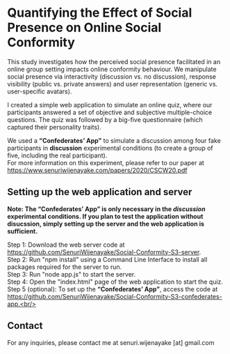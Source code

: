 # Quantifying the Effect of Social Presence on Online Social Conformity

This study investigates how the perceived social presence facilitated in an online group setting impacts online conformity behaviour. We manipulate social presence via interactivity (discussion vs. no discussion), response visibility (public vs. private answers) and user representation (generic vs. user-specific avatars). <br/>

I created a simple web application to simulate an online quiz, where our participants answered a set of objective and subjective multiple-choice questions.
The quiz was followed by a big-five questionnaire (which captured their personality traits).<br/>

We used a <b>“Confederates’ App”</b> to simulate a discussion among four fake participants in <b>discussion</b> experimental conditions (to create a group of five, including the real participant). <br/> 
For more information on this experiment, please refer to our paper at https://www.senuriwijenayake.com/papers/2020/CSCW20.pdf <br/>

## Setting up the web application and server

<b>Note: The “Confederates’ App” is only necessary in the <i>discussion</i> experimental conditions. If you plan to test the application without disucssion, simply setting up the server and the web application is sufficient.</b><br/>

Step 1: Download the web server code at https://github.com/SenuriWijenayake/Social-Conformity-S3-server. <br/>
Step 2: Run "npm install" using a Command Line Interface to install all packages required for the server to run. <br/>
Step 3: Run "node app.js" to start the server. <br/>
Step 4: Open the "index.html" page of the web application to start the quiz.<br/>
Step 5 (optional): To set up the <b>“Confederates’ App”</b>, access the code at https://github.com/SenuriWijenayake/Social-Conformity-S3-confederates-app.<br/>

## Contact

For any inquiries, please contact me at senuri.wijenayake [at] gmail.com

